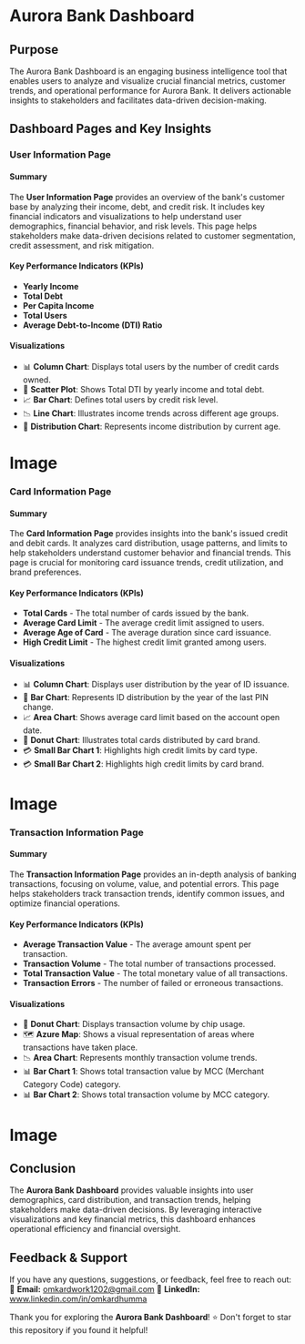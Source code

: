 # Aurora Bank Dashboard

## Purpose
The Aurora Bank Dashboard is an engaging business intelligence tool that enables users to analyze and visualize crucial financial metrics, customer trends, and operational performance for Aurora Bank. It delivers actionable insights to stakeholders and facilitates data-driven decision-making.

## Dashboard Pages and Key Insights

### User Information Page

#### Summary
The **User Information Page** provides an overview of the bank's customer base by analyzing their income, debt, and credit risk. It includes key financial indicators and visualizations to help understand user demographics, financial behavior, and risk levels. This page helps stakeholders make data-driven decisions related to customer segmentation, credit assessment, and risk mitigation.

#### Key Performance Indicators (KPIs)
- **Yearly Income**
- **Total Debt**
- **Per Capita Income**
- **Total Users**
- **Average Debt-to-Income (DTI) Ratio**

#### Visualizations
- 📊 **Column Chart**: Displays total users by the number of credit cards owned.
- 🔵 **Scatter Plot**: Shows Total DTI by yearly income and total debt.
- 📈 **Bar Chart**: Defines total users by credit risk level.
- 📉 **Line Chart**: Illustrates income trends across different age groups.
- 🏦 **Distribution Chart**: Represents income distribution by current age.

# Image

### Card Information Page

#### Summary
The **Card Information Page** provides insights into the bank's issued credit and debit cards. It analyzes card distribution, usage patterns, and limits to help stakeholders understand customer behavior and financial trends. This page is crucial for monitoring card issuance trends, credit utilization, and brand preferences.

#### Key Performance Indicators (KPIs)
- **Total Cards** - The total number of cards issued by the bank.
- **Average Card Limit** - The average credit limit assigned to users.
- **Average Age of Card** - The average duration since card issuance.
- **High Credit Limit** - The highest credit limit granted among users.

#### Visualizations
- 📊 **Column Chart**: Displays user distribution by the year of ID issuance.
- 🏦 **Bar Chart**: Represents ID distribution by the year of the last PIN change.
- 📈 **Area Chart**: Shows average card limit based on the account open date.
- 🍩 **Donut Chart**: Illustrates total cards distributed by card brand.
- 💳 **Small Bar Chart 1**: Highlights high credit limits by card type.
- 💳 **Small Bar Chart 2**: Highlights high credit limits by card brand.

# Image

### Transaction Information Page

#### Summary
The **Transaction Information Page** provides an in-depth analysis of banking transactions, focusing on volume, value, and potential errors. This page helps stakeholders track transaction trends, identify common issues, and optimize financial operations.

#### Key Performance Indicators (KPIs)
- **Average Transaction Value** - The average amount spent per transaction.
- **Transaction Volume** - The total number of transactions processed.
- **Total Transaction Value** - The total monetary value of all transactions.
- **Transaction Errors** - The number of failed or erroneous transactions.

#### Visualizations
- 🍩 **Donut Chart**: Displays transaction volume by chip usage.
- 🗺️ **Azure Map**: Shows a visual representation of areas where transactions have taken place.
- 📉 **Area Chart**: Represents monthly transaction volume trends.
- 📊 **Bar Chart 1**: Shows total transaction value by MCC (Merchant Category Code) category.
- 📊 **Bar Chart 2**: Shows total transaction volume by MCC category.

# Image


## Conclusion  
The **Aurora Bank Dashboard** provides valuable insights into user demographics, card distribution, and transaction trends, helping stakeholders make data-driven decisions. By leveraging interactive visualizations and key financial metrics, this dashboard enhances operational efficiency and financial oversight. 

## Feedback & Support  
If you have any questions, suggestions, or feedback, feel free to reach out:  
📩 **Email:** omkardwork1202@gmail.com
💼 **LinkedIn:** www.linkedin.com/in/omkardhumma

Thank you for exploring the **Aurora Bank Dashboard**! ⭐ Don't forget to star this repository if you found it helpful!

